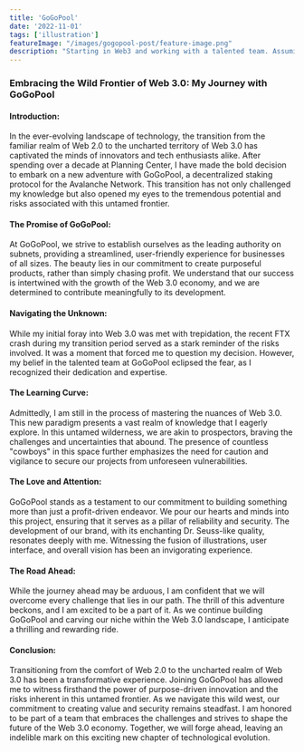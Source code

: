 ```yaml
---
title: 'GoGoPool'
date: '2022-11-01'
tags: ['illustration']
featureImage: "/images/gogopool-post/feature-image.png"
description: "Starting in Web3 and working with a talented team. Assuming the creative lead role."
---
```


### Embracing the Wild Frontier of Web 3.0: My Journey with GoGoPool

#### Introduction:
In the ever-evolving landscape of technology, the transition from the familiar realm of Web 2.0 to the uncharted territory of Web 3.0 has captivated the minds of innovators and tech enthusiasts alike. After spending over a decade at Planning Center, I have made the bold decision to embark on a new adventure with GoGoPool, a decentralized staking protocol for the Avalanche Network. This transition has not only challenged my knowledge but also opened my eyes to the tremendous potential and risks associated with this untamed frontier.

#### The Promise of GoGoPool:
At GoGoPool, we strive to establish ourselves as the leading authority on subnets, providing a streamlined, user-friendly experience for businesses of all sizes. The beauty lies in our commitment to create purposeful products, rather than simply chasing profit. We understand that our success is intertwined with the growth of the Web 3.0 economy, and we are determined to contribute meaningfully to its development.

#### Navigating the Unknown:
While my initial foray into Web 3.0 was met with trepidation, the recent FTX crash during my transition period served as a stark reminder of the risks involved. It was a moment that forced me to question my decision. However, my belief in the talented team at GoGoPool eclipsed the fear, as I recognized their dedication and expertise.

#### The Learning Curve:
Admittedly, I am still in the process of mastering the nuances of Web 3.0. This new paradigm presents a vast realm of knowledge that I eagerly explore. In this untamed wilderness, we are akin to prospectors, braving the challenges and uncertainties that abound. The presence of countless "cowboys" in this space further emphasizes the need for caution and vigilance to secure our projects from unforeseen vulnerabilities.

#### The Love and Attention:
GoGoPool stands as a testament to our commitment to building something more than just a profit-driven endeavor. We pour our hearts and minds into this project, ensuring that it serves as a pillar of reliability and security. The development of our brand, with its enchanting Dr. Seuss-like quality, resonates deeply with me. Witnessing the fusion of illustrations, user interface, and overall vision has been an invigorating experience.

#### The Road Ahead:
While the journey ahead may be arduous, I am confident that we will overcome every challenge that lies in our path. The thrill of this adventure beckons, and I am excited to be a part of it. As we continue building GoGoPool and carving our niche within the Web 3.0 landscape, I anticipate a thrilling and rewarding ride.

#### Conclusion:
Transitioning from the comfort of Web 2.0 to the uncharted realm of Web 3.0 has been a transformative experience. Joining GoGoPool has allowed me to witness firsthand the power of purpose-driven innovation and the risks inherent in this untamed frontier. As we navigate this wild west, our commitment to creating value and security remains steadfast. I am honored to be part of a team that embraces the challenges and strives to shape the future of the Web 3.0 economy. Together, we will forge ahead, leaving an indelible mark on this exciting new chapter of technological evolution.
